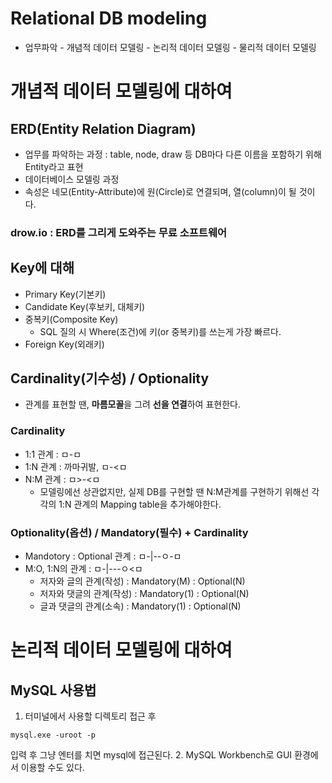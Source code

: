 # Relational DB modeling

- 업무파악 - 개념적 데이터 모델링 - 논리적 데이터 모델링 - 물리적 데이터 모델링

# 개념적 데이터 모델링에 대하여

## ERD(Entity Relation Diagram)
- 업무를 파악하는 과정 : table, node, draw 등 DB마다 다른 이름을 포함하기 위해 Entity라고 표현
- 데이터베이스 모델링 과정
- 속성은 네모(Entity-Attribute)에 원(Circle)로 연결되며, 열(column)이 될 것이다.

### drow.io : ERD를 그리게 도와주는 무료 소프트웨어

## Key에 대해

- Primary Key(기본키)
- Candidate Key(후보키, 대체키)
- 중복키(Composite Key)
    - SQL 질의 시 Where(조건)에 키(or 중복키)를 쓰는게 가장 빠르다.
- Foreign Key(외래키)

## Cardinality(기수성) / Optionality
- 관계를 표현할 땐, **마름모꼴**을 그려 **선을 연결**하여 표현한다.

### Cardinality
- 1:1 관계 : ㅁ-ㅁ
- 1:N 관계 : 까마귀발, ㅁ-<ㅁ
- N:M 관계 : ㅁ>-<ㅁ
    - 모델링에선 상관없지만, 실제 DB를 구현할 땐 N:M관계를 구현하기 위해선 각각의 1:N 관계의 Mapping table을 추가해야한다.

### Optionality(옵션) / Mandatory(필수) + Cardinality
- Mandotory : Optional 관계 : ㅁ-|--ㅇ-ㅁ
- M:O, 1:N의 관계 : ㅁ-|---ㅇ<ㅁ
    - 저자와 글의 관계(작성) : Mandatory(M) : Optional(N)
    - 저자와 댓글의 관계(작성) : Mandatory(1) : Optional(N)
    - 글과 댓글의 관계(소속) : Mandatory(1) : Optional(N)

# 논리적 데이터 모델링에 대하여

## MySQL 사용법

1. 터미널에서 사용할 디렉토리 접근 후 
```
mysql.exe -uroot -p
```
입력 후 그냥 엔터를 치면 mysql에 접근된다.
2. MySQL Workbench로 GUI 환경에서 이용할 수도 있다.

















